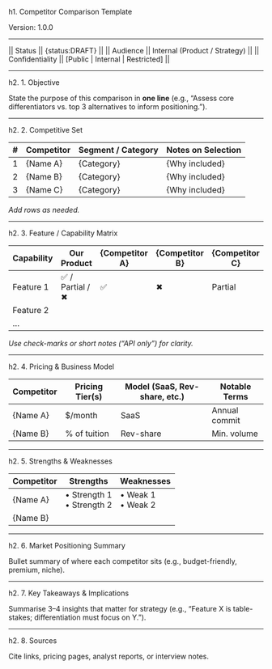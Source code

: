<!--
  Title: Competitor Comparison Template
  Purpose: Compare feature, pricing, and positioning of key competitors.
  Inputs: {Competitors_List}, {Capabilities}, {Pricing}, {Strengths},
          {Weaknesses}, {Takeaways}
  Usage: copy, replace, run.
-->
h1. Competitor Comparison Template  

Version: 1.0.0

---

|| Status || {status:DRAFT} ||
|| Audience || Internal (Product / Strategy) ||
|| Confidentiality || [Public \| Internal \| Restricted] ||

---

h2. 1. Objective  

State the purpose of this comparison in **one line** (e.g., “Assess core differentiators vs. top 3 alternatives to inform positioning.”).

---

h2. 2. Competitive Set  

| # | Competitor | Segment / Category | Notes on Selection |
|---|------------|--------------------|--------------------|
| 1 | {Name A}   | {Category}         | {Why included}     |
| 2 | {Name B}   | {Category}         | {Why included}     |
| 3 | {Name C}   | {Category}         | {Why included}     |

_Add rows as needed._

---

h2. 3. Feature / Capability Matrix  

| Capability | Our Product | {Competitor A} | {Competitor B} | {Competitor C} |
|------------|-------------|----------------|----------------|----------------|
| Feature 1  | ✅ / Partial / ✖︎ | ✅ | ✖︎ | Partial |
| Feature 2  |             |                |                |                |
| …          |             |                |                |                |

*Use check-marks or short notes (“API only”) for clarity.*

---

h2. 4. Pricing & Business Model  

| Competitor | Pricing Tier(s) | Model (SaaS, Rev-share, etc.) | Notable Terms |
|------------|-----------------|-------------------------------|---------------|
| {Name A}   | $/month         | SaaS                          | Annual commit |
| {Name B}   | % of tuition    | Rev-share                     | Min. volume   |

---

h2. 5. Strengths & Weaknesses  

| Competitor | Strengths | Weaknesses |
|------------|-----------|------------|
| {Name A}   | • Strength 1 <br>• Strength 2 | • Weak 1 <br>• Weak 2 |
| {Name B}   |           |            |

---

h2. 6. Market Positioning Summary  

Bullet summary of where each competitor sits (e.g., budget-friendly, premium, niche).

---

h2. 7. Key Takeaways & Implications  

Summarise 3–4 insights that matter for strategy (e.g., “Feature X is table-stakes; differentiation must focus on Y.”).

---

h2. 8. Sources  

Cite links, pricing pages, analyst reports, or interview notes.